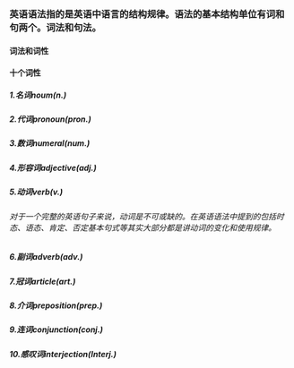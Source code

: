 <!--
 * @Author: DaiLinBo
 * @Date: 2019-11-26 22:23:48
 * @LastEditTime: 2019-11-26 22:32:14
 * @LastEditors: DaiLinBo
 * @Description: This is grammar
 -->
### 英语语法指的是英语中语言的结构规律。语法的基本结构单位有词和句两个。词法和句法。
#### 词法和词性
#### 十个词性
##### 1.名词noum(n.)
##### 2.代词pronoun(pron.)
##### 3.数词numeral(num.)
##### 4.形容词adjective(adj.)
##### 5.动词verb(v.)
###### 对于一个完整的英语句子来说，动词是不可或缺的。在英语语法中提到的包括时态、语态、肯定、否定基本句式等其实大部分都是讲动词的变化和使用规律。
##### 6.副词adverb(adv.)
##### 7.冠词article(art.)
##### 8.介词preposition(prep.)
##### 9.连词conjunction(conj.)
##### 10.感叹词interjection(Interj.)